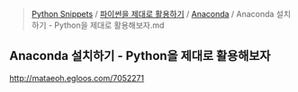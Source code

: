 > [Python Snippets](../../README.md) / [파이썬을 제대로 활용하기](../README.md) / [Anaconda](README.md) / Anaconda 설치하기 - Python을 제대로 활용해보자.md
## Anaconda 설치하기 - Python을 제대로 활용해보자
http://mataeoh.egloos.com/7052271